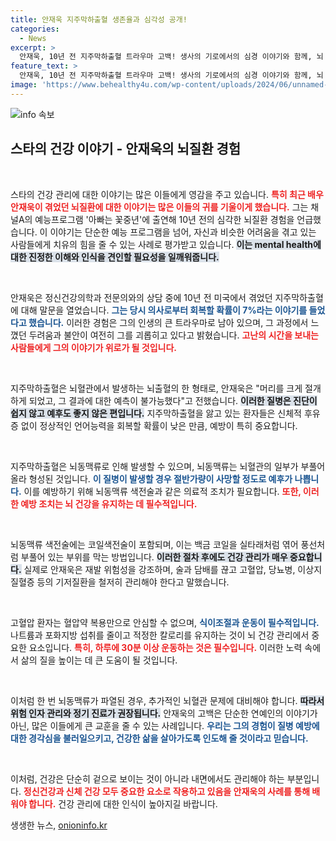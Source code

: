 ```yaml
---
title: 안재욱 지주막하출혈 생존율과 심각성 공개!
categories:
  - News
excerpt: >
  안재욱, 10년 전 지주막하출혈 트라우마 고백! 생사의 기로에서의 심경 이야기와 함께, 뇌 건강을 지키기 위한 필수 관리법도 공개됩니다. 클릭하면 비하인드 스토리가 펼쳐집니다!
feature_text: >
  안재욱, 10년 전 지주막하출혈 트라우마 고백! 생사의 기로에서의 심경 이야기와 함께, 뇌 건강을 지키기 위한 필수 관리법도 공개됩니다. 클릭하면 비하인드 스토리가 펼쳐집니다!
image: 'https://www.behealthy4u.com/wp-content/uploads/2024/06/unnamed-file.png'
---
```


<p><img src="https://www.behealthy4u.com/wp-content/uploads/2024/06/unnamed-file.png" alt="info 속보" /></p>

<h2 data-ke-size="size26">스타의 건강 이야기 - 안재욱의 뇌질환 경험</h2>

<p data-ke-size="size16">&nbsp;</p>

<p>스타의 건강 관리에 대한 이야기는 많은 이들에게 영감을 주고 있습니다. <b><span style="color: #ee2323;">특히 최근 배우 안재욱이 겪었던 뇌질환에 대한 이야기는 많은 이들의 귀를 기울이게 했습니다.</span></b> 그는 채널A의 예능프로그램 '아빠는 꽃중년'에 출연해 10년 전의 심각한 뇌질환 경험을 언급했습니다. 이 이야기는 단순한 예능 프로그램을 넘어, 자신과 비슷한 어려움을 겪고 있는 사람들에게 치유의 힘을 줄 수 있는 사례로 평가받고 있습니다. <b><span style="background-color: #21538527;">이는 mental health에 대한 진정한 이해와 인식을 견인할 필요성을 일깨워줍니다.</span></b></p>

<p data-ke-size="size16">&nbsp;</p>

<p>안재욱은 정신건강의학과 전문의와의 상담 중에 10년 전 미국에서 겪었던 지주막하출혈에 대해 말문을 열었습니다. <b><span style="color: #1a5490;">그는 당시 의사로부터 회복할 확률이 7%라는 이야기를 들었다고 했습니다.</span></b> 이러한 경험은 그의 인생의 큰 트라우마로 남아 있으며, 그 과정에서 느꼈던 두려움과 불안이 여전히 그를 괴롭히고 있다고 밝혔습니다. <b><span style="color: #ee2323;">고난의 시간을 보내는 사람들에게 그의 이야기가 위로가 될 것입니다.</span></b> </p>

<p data-ke-size="size16">&nbsp;</p>

<p>지주막하출혈은 뇌혈관에서 발생하는 뇌출혈의 한 형태로, 안재욱은 "머리를 크게 절개하게 되었고, 그 결과에 대한 예측이 불가능했다"고 전했습니다. <b><span style="background-color: #21538527;">이러한 질병은 진단이 쉽지 않고 예후도 좋지 않은 편입니다.</span></b> 지주막하출혈을 앓고 있는 환자들은 신체적 후유증 없이 정상적인 언어능력을 회복할 확률이 낮은 만큼, 예방이 특히 중요합니다. </p>

<p data-ke-size="size16">&nbsp;</p>

<p>지주막하출혈은 뇌동맥류로 인해 발생할 수 있으며, 뇌동맥류는 뇌혈관의 일부가 부풀어 올라 형성된 것입니다. <b><span style="color: #1a5490;">이 질병이 발생할 경우 절반가량이 사망할 정도로 예후가 나쁩니다.</span></b> 이를 예방하기 위해 뇌동맥류 색전술과 같은 의료적 조치가 필요합니다. <b><span style="color: #ee2323;">또한, 이러한 예방 조치는 뇌 건강을 유지하는 데 필수적입니다.</span></b></p>

<p data-ke-size="size16">&nbsp;</p>

<p>뇌동맥류 색전술에는 코일색전술이 포함되며, 이는 백금 코일을 실타래처럼 엮어 풍선처럼 부풀어 있는 부위를 막는 방법입니다. <b><span style="background-color: #21538527;">이러한 절차 후에도 건강 관리가 매우 중요합니다.</span></b> 실제로 안재욱은 재발 위험성을 강조하며, 술과 담배를 끊고 고혈압, 당뇨병, 이상지질혈증 등의 기저질환을 철저히 관리해야 한다고 말했습니다. </p>

<p data-ke-size="size16">&nbsp;</p>

<p>고혈압 환자는 혈압약 복용만으로 안심할 수 없으며, <b><span style="color: #1a5490;">식이조절과 운동이 필수적입니다.</span></b> 나트륨과 포화지방 섭취를 줄이고 적정한 칼로리를 유지하는 것이 뇌 건강 관리에서 중요한 요소입니다. <b><span style="color: #ee2323;">특히, 하루에 30분 이상 운동하는 것은 필수입니다.</span></b> 이러한 노력 속에서 삶의 질을 높이는 데 큰 도움이 될 것입니다.</p>

<p data-ke-size="size16">&nbsp;</p>

<p>이처럼 한 번 뇌동맥류가 파열된 경우, 추가적인 뇌혈관 문제에 대비해야 합니다. <b><span style="background-color: #21538527;">따라서 위험 인자 관리와 정기 진료가 권장됩니다.</span></b> 안재욱의 고백은 단순한 연예인의 이야기가 아닌, 많은 이들에게 큰 교훈을 줄 수 있는 사례입니다. <b><span style="color: #1a5490;">우리는 그의 경험이 질병 예방에 대한 경각심을 불러일으키고, 건강한 삶을 살아가도록 인도해 줄 것이라고 믿습니다.</span></b></p>

<p data-ke-size="size16">&nbsp;</p>

<p>이처럼, 건강은 단순히 겉으로 보이는 것이 아니라 내면에서도 관리해야 하는 부분입니다. <b><span style="color: #ee2323;">정신건강과 신체 건강 모두 중요한 요소로 작용하고 있음을 안재욱의 사례를 통해 배워야 합니다.</span></b> 건강 관리에 대한 인식이 높아지길 바랍니다.</p>
생생한 뉴스, <a href="https://onioninfo.kr" rel="dofollow">onioninfo.kr</a>


